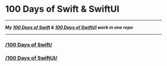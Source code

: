 # 100 Days of Swift & SwiftUI

---

**_My [100 Days of Swift](https://www.hackingwithswift.com/100) & [100 Days of SwiftUI](https://www.hackingwithswift.com/100/swiftui) work in one repo_**

---

### [/100 Days of Swift/](/100DaysOfSwift/)

### [/100 Days of SwiftUI/](/100DaysOfSwiftUI/)
